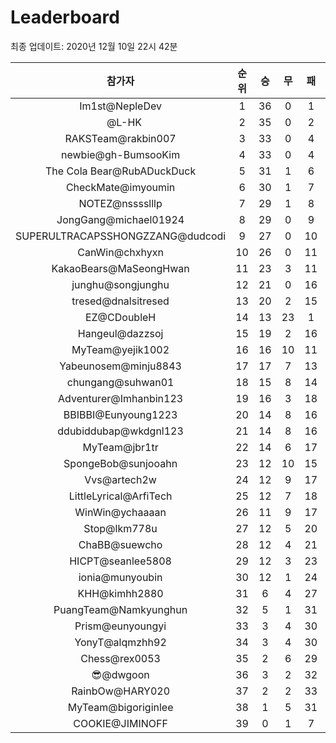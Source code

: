 # Leaderboard
최종 업데이트: 2020년 12월 10일 22시 42분




| 참가자 | 순위 | 승 | 무 | 패 | 승점 |
|:---:|:---:|:---:|:---:|:---:|:---:|
| Im1st@NepleDev | 1 | 36 | 0 | 1 | 108 |
| ⠀@L-HK | 2 | 35 | 0 | 2 | 105 |
| RAKSTeam@rakbin007 | 3 | 33 | 0 | 4 | 99 |
| newbie@gh-BumsooKim | 4 | 33 | 0 | 4 | 99 |
| The Cola Bear@RubADuckDuck | 5 | 31 | 1 | 6 | 94 |
| CheckMate@imyoumin | 6 | 30 | 1 | 7 | 91 |
| NOTEZ@nsssslllp | 7 | 29 | 1 | 8 | 88 |
| JongGang@michael01924 | 8 | 29 | 0 | 9 | 87 |
| SUPERULTRACAPSSHONGZZANG@dudcodi | 9 | 27 | 0 | 10 | 81 |
| CanWin@chxhyxn | 10 | 26 | 0 | 11 | 78 |
| KakaoBears@MaSeongHwan | 11 | 23 | 3 | 11 | 72 |
| junghu@songjunghu | 12 | 21 | 0 | 16 | 63 |
| tresed@dnalsitresed | 13 | 20 | 2 | 15 | 62 |
| EZ@CDoubleH | 14 | 13 | 23 | 1 | 62 |
| Hangeul@dazzsoj | 15 | 19 | 2 | 16 | 59 |
| MyTeam@yejik1002 | 16 | 16 | 10 | 11 | 58 |
| Yabeunosem@minju8843 | 17 | 17 | 7 | 13 | 58 |
| chungang@suhwan01 | 18 | 15 | 8 | 14 | 53 |
| Adventurer@Imhanbin123 | 19 | 16 | 3 | 18 | 51 |
| BBIBBI@Eunyoung1223 | 20 | 14 | 8 | 16 | 50 |
| ddubiddubap@wkdgnl123 | 21 | 14 | 8 | 16 | 50 |
| MyTeam@jbr1tr | 22 | 14 | 6 | 17 | 48 |
| SpongeBob@sunjooahn | 23 | 12 | 10 | 15 | 46 |
| Vvs@artech2w | 24 | 12 | 9 | 17 | 45 |
| LittleLyrical@ArfiTech | 25 | 12 | 7 | 18 | 43 |
| WinWin@ychaaaan | 26 | 11 | 9 | 17 | 42 |
| Stop@lkm778u | 27 | 12 | 5 | 20 | 41 |
| ChaBB@suewcho | 28 | 12 | 4 | 21 | 40 |
| HICPT@seanlee5808 | 29 | 12 | 3 | 23 | 39 |
| ionia@munyoubin | 30 | 12 | 1 | 24 | 37 |
| KHH@kimhh2880 | 31 | 6 | 4 | 27 | 22 |
| PuangTeam@Namkyunghun | 32 | 5 | 1 | 31 | 16 |
| Prism@eunyoungyi | 33 | 3 | 4 | 30 | 13 |
| YonyT@alqmzhh92 | 34 | 3 | 4 | 30 | 13 |
| Chess@rex0053 | 35 | 2 | 6 | 29 | 12 |
| 😎@dwgoon | 36 | 3 | 2 | 32 | 11 |
| RainbOw@HARY020 | 37 | 2 | 2 | 33 | 8 |
| MyTeam@bigoriginlee | 38 | 1 | 5 | 31 | 8 |
| COOKIE@JIMINOFF | 39 | 0 | 1 | 7 | 1 |
